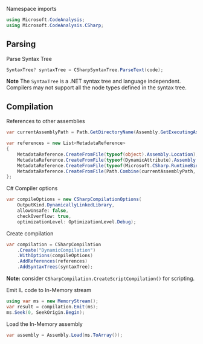 Namespace imports
```csharp
using Microsoft.CodeAnalysis;  
using Microsoft.CodeAnalysis.CSharp;
```

## Parsing

Parse Syntax Tree
```csharp
SyntaxTree? syntaxTree = CSharpSyntaxTree.ParseText(code);
```

**Note** The `SyntaxTree` is a .NET syntax tree and language independent. Compilers may not support all the node types defined in the syntax tree.

## Compilation

References to other assemblies
```csharp
var currentAssemblyPath = Path.GetDirectoryName(Assembly.GetExecutingAssembly().Location)!;

var references = new List<MetadataReference>  
{  
    MetadataReference.CreateFromFile(typeof(object).Assembly.Location),  // mscorlib.dll
    MetadataReference.CreateFromFile(typeof(DynamicAttribute).Assembly.Location),  // System.Core.dll
    MetadataReference.CreateFromFile(typeof(Microsoft.CSharp.RuntimeBinder.CSharpArgumentInfo).Assembly.Location), // dynamic parameters/values at runtime
    MetadataReference.CreateFromFile(Path.Combine(currentAssemblyPath, "Custom.dll")) // other DLL that needs to be references
};
```

C# Compiler options
```csharp
var compileOptions = new CSharpCompilationOptions(  
    OutputKind.DynamicallyLinkedLibrary,  
    allowUnsafe: false,  
    checkOverflow: true,  
    optimizationLevel: OptimizationLevel.Debug);
```

Create compilation
```csharp
var compilation = CSharpCompilation  
    .Create("DynamicCompilation")  
    .WithOptions(compileOptions)  
    .AddReferences(references)  
    .AddSyntaxTrees(syntaxTree);
```

**Note:** consider `CSharpCompilation.CreateScriptCompilation()` for scripting.

Emit IL code to In-Memory stream
```csharp
using var ms = new MemoryStream();  
var result = compilation.Emit(ms);  
ms.Seek(0, SeekOrigin.Begin);
```

Load the In-Memory assembly
```csharp
var assembly = Assembly.Load(ms.ToArray());
```
